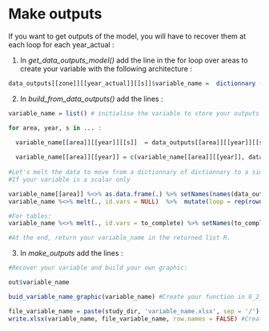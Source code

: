 
# Make outputs

If you want to get outputs of the model, you will have to recover them at each loop for each year_actual :

1. In *get_data_outputs_model()* add the line in the for loop over areas to create your variable with the following architecture :

```R
data_outputs[[zone]][[year_actual]][[s]]$variable_name =  dictionnary (list in R) #where you can access your variable such as dataset_revenues or dataset
```

2. In *build_from_data_outputs()* add the lines :

```R
variable_name = list() # initialise the variable to store your outputs

for area, year, s in ... : 

  variable_name[[area]][[year]][[s]]  = data_outputs[[area]][[year]][[s]]$variable_name #Use this line if the variable is a a table or anything more complex than a scalar
  
  variable_name[[area]][[year]] = c(variable_name[[area]][[year]], data_outputs[[area]][[year]][[s]]$variable_name) #Use this line if your variable is a scalar
  
#Let's melt the data to move from a dictionnary of dictionnary to a simple table which concatenate all the element from the variable_name dictionnary
#If your variable is a scalar only

variable_name[[area]] %<>% as.data.frame(.) %>% setNames(names(data_outputs[[area]])) 
variable_name %<>% melt(., id.vars = NULL)  %>%  mutate(loop = rep(rownames(variable_name[[1]]), length(colnames(variable_name[[1]])) * length(areas)))   %>%setNames(c('year', 'variable_name', 'area', 'loop'))

#For tables: 
variable_name %<>% melt(., id.vars = to_complete) %>% setNames(to_complete)

#At the end, return your variable_name in the returned list R.

```

3. In *make_outputs* add the lines :

```R
#Recover your variable and build your own graphic:

out$variable_name

buid_variable_name_graphic(variable_name) #Create your function in 6_2_make_graphs.R

file_variable_name = paste(study_dir, 'variable_name.xlsx', sep = '/')
write.xlsx(variable_name, file_variable_name, row.names = FALSE) #Create the output in excel file
```